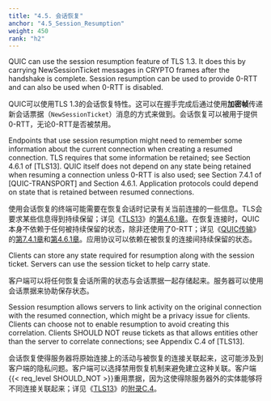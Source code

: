```yaml
---
title: "4.5. 会话恢复"
anchor: "4.5_Session_Resumption"
weight: 450
rank: "h2"
---
```


QUIC can use the session resumption feature of TLS 1.3. It does this by carrying NewSessionTicket messages in CRYPTO frames after the handshake is complete. Session resumption can be used to provide 0-RTT and can also be used when 0-RTT is disabled.

QUIC可以使用TLS 1.3的会话恢复特性。这可以在握手完成后通过使用**加密帧**传递新会话票据（`NewSessionTicket`）消息的方式来做到。会话恢复可以被用于提供0-RTT，无论0-RTT是否被禁用。

Endpoints that use session resumption might need to remember some information about the current connection when creating a resumed connection. TLS requires that some information be retained; see Section 4.6.1 of [TLS13]. QUIC itself does not depend on any state being retained when resuming a connection unless 0-RTT is also used; see Section 7.4.1 of [QUIC-TRANSPORT] and Section 4.6.1. Application protocols could depend on state that is retained between resumed connections.

使用会话恢复的终端可能需要在恢复会话时记录有关当前连接的一些信息。TLS会要求某些信息得到持续保留；详见《[TLS13]()》的[第4.6.1章]()。在恢复连接时，QUIC本身不依赖于任何被持续保留的状态，除非还使用了0-RTT；详见《[QUIC传输]()》的[第7.4.1章]()和[第4.6.1章]()。应用协议可以依赖在被恢复的连接间持续保留的状态。

Clients can store any state required for resumption along with the session ticket. Servers can use the session ticket to help carry state.

客户端可以将任何恢复会话所需的状态与会话票据一起存储起来。服务器可以使用会话票据来协助保存状态。

Session resumption allows servers to link activity on the original connection with the resumed connection, which might be a privacy issue for clients. Clients can choose not to enable resumption to avoid creating this correlation. Clients SHOULD NOT reuse tickets as that allows entities other than the server to correlate connections; see Appendix C.4 of [TLS13].

会话恢复使得服务器将原始连接上的活动与被恢复的连接关联起来，这可能涉及到客户端的隐私问题。客户端可以选择禁用恢复机制来避免建立这种关联。客户端{{< req_level SHOULD_NOT >}}重用票据，因为这使得除服务器外的实体能够将不同连接关联起来；详见《[TLS13]()》的[附录C.4]()。
